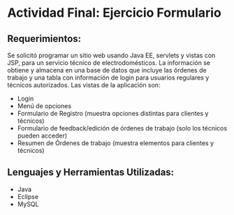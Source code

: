 # Actividad Final: Ejercicio Formulario
## Requerimientos:
Se solicitó programar un sitio web usando Java EE, servlets y vistas con JSP, para un servicio técnico de electrodomésticos. La información se obtiene y almacena en una base de datos que incluye las órdenes de trabajo y una tabla con información de login para usuarios regulares y técnicos autorizados. Las vistas de la aplicación son:
* Login
* Menú de opciones
* Formulario de Registro (muestra opciones distintas para clientes y técnicos)
* Formulario de feedback/edición de órdenes de trabajo (solo los técnicos pueden acceder)
* Resumen de Órdenes de trabajo (muestra elementos para clientes y técnicos)

## Lenguajes y Herramientas Utilizadas:
* Java
* Eclipse
* MySQL
